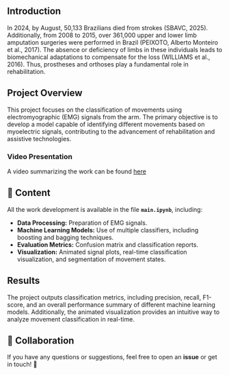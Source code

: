 ## Introduction

In 2024, by August, 50,133 Brazilians died from strokes (SBAVC, 2025). Additionally, from 2008 to 2015, over 361,000 upper and lower limb amputation surgeries were performed in Brazil (PEIXOTO, Alberto Monteiro et al., 2017). The absence or deficiency of limbs in these individuals leads to biomechanical adaptations to compensate for the loss (WILLIAMS et al., 2016). Thus, prostheses and orthoses play a fundamental role in rehabilitation.

## Project Overview

This project focuses on the classification of movements using electromyographic (EMG) signals from the arm. The primary objective is to develop a model capable of identifying different movements based on myoelectric signals, contributing to the advancement of rehabilitation and assistive technologies.

### Video Presentation

A video summarizing the work can be found [here](https://youtu.be/2zszbTIG3s8)

## 📂 Content

All the work development is available in the file **`main.ipynb`**, including:
- **Data Processing:** Preparation of EMG signals.
- **Machine Learning Models:** Use of multiple classifiers, including boosting and bagging techniques.  
- **Evaluation Metrics:** Confusion matrix and classification reports.  
- **Visualization:** Animated signal plots, real-time classification visualization, and segmentation of movement states.

## Results

The project outputs classification metrics, including precision, recall, F1-score, and an overall performance summary of different machine learning models. Additionally, the animated visualization provides an intuitive way to analyze movement classification in real-time.

## 🤝 Collaboration

If you have any questions or suggestions, feel free to open an **issue** or get in touch! 🚀
